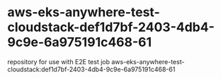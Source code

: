 # aws-eks-anywhere-test-cloudstack-def1d7bf-2403-4db4-9c9e-6a975191c468-61
repository for use with E2E test job aws-eks-anywhere-test-cloudstack:def1d7bf-2403-4db4-9c9e-6a975191c468-61
